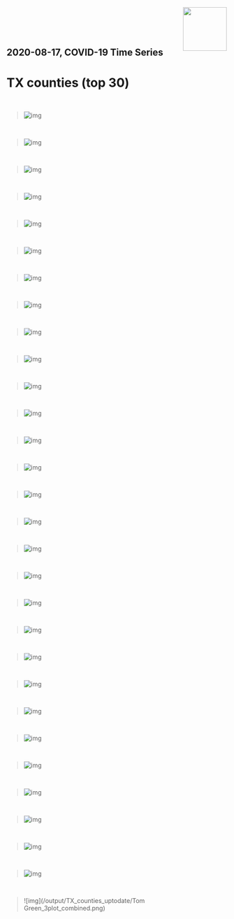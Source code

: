 <img align="right"  height="100" src="/doc/utsw-master-logo-cmyk+BI.png">

 <p>&nbsp;</p> 

 <p>&nbsp;</p> 

## 2020-08-17, COVID-19 Time Series
# TX counties (top 30)


 <p>&nbsp;</p> 

>![img](/output/TX_counties_uptodate/Harris_3plot_combined.png)

 <p>&nbsp;</p> 

>![img](/output/TX_counties_uptodate/Dallas_3plot_combined.png)

 <p>&nbsp;</p> 

>![img](/output/TX_counties_uptodate/Bexar_3plot_combined.png)

 <p>&nbsp;</p> 

>![img](/output/TX_counties_uptodate/Tarrant_3plot_combined.png)

 <p>&nbsp;</p> 

>![img](/output/TX_counties_uptodate/Travis_3plot_combined.png)

 <p>&nbsp;</p> 

>![img](/output/TX_counties_uptodate/Hidalgo_3plot_combined.png)

 <p>&nbsp;</p> 

>![img](/output/TX_counties_uptodate/El-Paso_3plot_combined.png)

 <p>&nbsp;</p> 

>![img](/output/TX_counties_uptodate/Cameron_3plot_combined.png)

 <p>&nbsp;</p> 

>![img](/output/TX_counties_uptodate/Nueces_3plot_combined.png)

 <p>&nbsp;</p> 

>![img](/output/TX_counties_uptodate/Fort-Bend_3plot_combined.png)

 <p>&nbsp;</p> 

>![img](/output/TX_counties_uptodate/Collin_3plot_combined.png)

 <p>&nbsp;</p> 

>![img](/output/TX_counties_uptodate/Galveston_3plot_combined.png)

 <p>&nbsp;</p> 

>![img](/output/TX_counties_uptodate/Webb_3plot_combined.png)

 <p>&nbsp;</p> 

>![img](/output/TX_counties_uptodate/Denton_3plot_combined.png)

 <p>&nbsp;</p> 

>![img](/output/TX_counties_uptodate/Brazoria_3plot_combined.png)

 <p>&nbsp;</p> 

>![img](/output/TX_counties_uptodate/Williamson_3plot_combined.png)

 <p>&nbsp;</p> 

>![img](/output/TX_counties_uptodate/Montgomery_3plot_combined.png)

 <p>&nbsp;</p> 

>![img](/output/TX_counties_uptodate/Lubbock_3plot_combined.png)

 <p>&nbsp;</p> 

>![img](/output/TX_counties_uptodate/Jefferson_3plot_combined.png)

 <p>&nbsp;</p> 

>![img](/output/TX_counties_uptodate/McLennan_3plot_combined.png)

 <p>&nbsp;</p> 

>![img](/output/TX_counties_uptodate/Hays_3plot_combined.png)

 <p>&nbsp;</p> 

>![img](/output/TX_counties_uptodate/Bell_3plot_combined.png)

 <p>&nbsp;</p> 

>![img](/output/TX_counties_uptodate/Brazos_3plot_combined.png)

 <p>&nbsp;</p> 

>![img](/output/TX_counties_uptodate/Potter_3plot_combined.png)

 <p>&nbsp;</p> 

>![img](/output/TX_counties_uptodate/Ector_3plot_combined.png)

 <p>&nbsp;</p> 

>![img](/output/TX_counties_uptodate/Victoria_3plot_combined.png)

 <p>&nbsp;</p> 

>![img](/output/TX_counties_uptodate/Ellis_3plot_combined.png)

 <p>&nbsp;</p> 

>![img](/output/TX_counties_uptodate/Walker_3plot_combined.png)

 <p>&nbsp;</p> 

>![img](/output/TX_counties_uptodate/Midland_3plot_combined.png)

 <p>&nbsp;</p> 

>![img](/output/TX_counties_uptodate/Tom Green_3plot_combined.png)

 <p>&nbsp;</p> 

